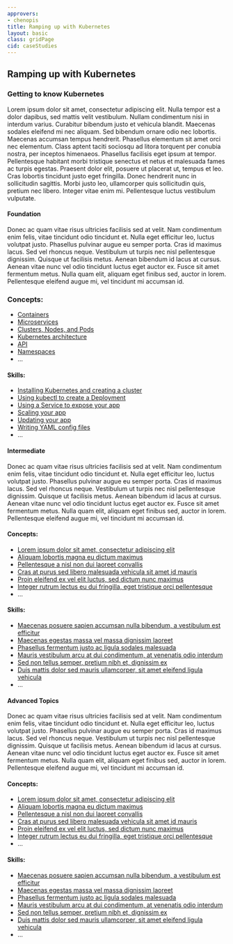 ```yaml
---
approvers:
- chenopis
title: Ramping up with Kubernetes
layout: basic
class: gridPage
cid: caseStudies
---
```


<section id="hero" class="light-text">
    <h1>Ramping up with Kubernetes</h1>
</section>

<section id="mainContent">
    <main>
        <div class="content">
            <h3>Getting to know Kubernetes</h3>
            <p>
                Lorem ipsum dolor sit amet, consectetur adipiscing elit. Nulla tempor est a dolor dapibus, sed mattis velit vestibulum. Nullam condimentum nisi in interdum varius. Curabitur bibendum justo et vehicula blandit. Maecenas sodales eleifend mi nec aliquam. Sed bibendum ornare odio nec lobortis. Maecenas accumsan tempus hendrerit. Phasellus elementum sit amet orci nec elementum. Class aptent taciti sociosqu ad litora torquent per conubia nostra, per inceptos himenaeos. Phasellus facilisis eget ipsum at tempor. Pellentesque habitant morbi tristique senectus et netus et malesuada fames ac turpis egestas. Praesent dolor elit, posuere ut placerat ut, tempus et leo. Cras lobortis tincidunt justo eget fringilla. Donec hendrerit nunc in sollicitudin sagittis. Morbi justo leo, ullamcorper quis sollicitudin quis, pretium nec libero. Integer vitae enim mi. Pellentesque luctus vestibulum vulputate.
            </p>
        </div>
    </main>
</section>

<section class="details">
    <main>
        <div class="content">
            <h4>Foundation</h4>
            <p>
                Donec ac quam vitae risus ultricies facilisis sed at velit. Nam condimentum enim felis, vitae tincidunt odio tincidunt et. Nulla eget efficitur leo, luctus volutpat justo. Phasellus pulvinar augue eu semper porta. Cras id maximus lacus. Sed vel rhoncus neque. Vestibulum ut turpis nec nisl pellentesque dignissim. Quisque ut facilisis metus. Aenean bibendum id lacus at cursus. Aenean vitae nunc vel odio tincidunt luctus eget auctor ex. Fusce sit amet fermentum metus. Nulla quam elit, aliquam eget finibus sed, auctor in lorem. Pellentesque eleifend augue mi, vel tincidunt mi accumsan id.
            </p>
        </div>
    </main>
</section>

<section class="bullets">
    <main>
        <div class="content">
            <div class="bullet">
                <h3>Concepts:</h3>
                <ul>
                    <li><a href="">Containers</a></li>
                    <li><a href="">Microservices</a></li>
                    <li><a href="">Clusters, Nodes, and Pods</a></li>
                    <li><a href="">Kubernetes architecture</a></li>
                    <li><a href="">API</a></li>
                    <li><a href="">Namespaces</a></li>
                    <li>...</li>
                </ul>
            </div>
            <div class="bullet">
                <h4>Skills:</h4>
                <ul>
                    <li><a href="">Installing Kubernetes and creating a cluster</a></li>
                    <li><a href="">Using kubectl to create a Deployment</a></li>
                    <li><a href="">Using a Service to expose your app</a></li>
                    <li><a href="">Scaling your app</a></li>
                    <li><a href="">Updating your app</a></li>
                    <li><a href="">Writing YAML config files</a></li>
                    <li>...</li>
                </ul>
            </div>
        </div>
    </main>
</section>

<section class="details">
    <main>
        <div class="content">
            <h4>Intermediate</h4>
            <p>
                Donec ac quam vitae risus ultricies facilisis sed at velit. Nam condimentum enim felis, vitae tincidunt odio tincidunt et. Nulla eget efficitur leo, luctus volutpat justo. Phasellus pulvinar augue eu semper porta. Cras id maximus lacus. Sed vel rhoncus neque. Vestibulum ut turpis nec nisl pellentesque dignissim. Quisque ut facilisis metus. Aenean bibendum id lacus at cursus. Aenean vitae nunc vel odio tincidunt luctus eget auctor ex. Fusce sit amet fermentum metus. Nulla quam elit, aliquam eget finibus sed, auctor in lorem. Pellentesque eleifend augue mi, vel tincidunt mi accumsan id.
            </p>
        </div>
    </main>
</section>

<section class="bullets">
    <main>
        <div class="content">
            <div class="bullet">
                <h4>Concepts:</h4>
                <ul>
                    <li><a href="">Lorem ipsum dolor sit amet, consectetur adipiscing elit</a></li>
                    <li><a href="">Aliquam lobortis magna eu dictum maximus</a></li>
                    <li><a href="">Pellentesque a nisl non dui laoreet convallis</a></li>
                    <li><a href="">Cras at purus sed libero malesuada vehicula sit amet id mauris</a></li>
                    <li><a href="">Proin eleifend ex vel elit luctus, sed dictum nunc maximus</a></li>
                    <li><a href="">Integer rutrum lectus eu dui fringilla, eget tristique orci pellentesque</a></li>
                    <li>...</li>
                </ul>
            </div>
            <div class="bullet">
                <h4>Skills:</h4>
                <ul>
                    <li><a href="">Maecenas posuere sapien accumsan nulla bibendum, a vestibulum est efficitur</a></li>
                    <li><a href="">Maecenas egestas massa vel massa dignissim laoreet</a></li>
                    <li><a href="">Phasellus fermentum justo ac ligula sodales malesuada</a></li>
                    <li><a href="">Mauris vestibulum arcu at dui condimentum, at venenatis odio interdum</a></li>
                    <li><a href="">Sed non tellus semper, pretium nibh et, dignissim ex</a></li>
                    <li><a href="">Duis mattis dolor sed mauris ullamcorper, sit amet eleifend ligula vehicula</a></li>
                    <li>...</li>
                </ul>
            </div>
        </div>
    </main>
</section>

<section class="details">
    <main>
        <div class="content">
            <h4>Advanced Topics</h4>
            <p>
                Donec ac quam vitae risus ultricies facilisis sed at velit. Nam condimentum enim felis, vitae tincidunt odio tincidunt et. Nulla eget efficitur leo, luctus volutpat justo. Phasellus pulvinar augue eu semper porta. Cras id maximus lacus. Sed vel rhoncus neque. Vestibulum ut turpis nec nisl pellentesque dignissim. Quisque ut facilisis metus. Aenean bibendum id lacus at cursus. Aenean vitae nunc vel odio tincidunt luctus eget auctor ex. Fusce sit amet fermentum metus. Nulla quam elit, aliquam eget finibus sed, auctor in lorem. Pellentesque eleifend augue mi, vel tincidunt mi accumsan id.
            </p>
        </div>
    </main>
</section>

<section class="bullets">
    <main>
        <div class="content">
            <div class="bullet">
                <h4>Concepts:</h4>
                <ul>
                    <li><a href="">Lorem ipsum dolor sit amet, consectetur adipiscing elit</a></li>
                    <li><a href="">Aliquam lobortis magna eu dictum maximus</a></li>
                    <li><a href="">Pellentesque a nisl non dui laoreet convallis</a></li>
                    <li><a href="">Cras at purus sed libero malesuada vehicula sit amet id mauris</a></li>
                    <li><a href="">Proin eleifend ex vel elit luctus, sed dictum nunc maximus</a></li>
                    <li><a href="">Integer rutrum lectus eu dui fringilla, eget tristique orci pellentesque</a></li>
                    <li>...</li>
                </ul>
            </div>
            <div class="bullet">
                <h4>Skills:</h4>
                <ul>
                    <li><a href="">Maecenas posuere sapien accumsan nulla bibendum, a vestibulum est efficitur</a></li>
                    <li><a href="">Maecenas egestas massa vel massa dignissim laoreet</a></li>
                    <li><a href="">Phasellus fermentum justo ac ligula sodales malesuada</a></li>
                    <li><a href="">Mauris vestibulum arcu at dui condimentum, at venenatis odio interdum</a></li>
                    <li><a href="">Sed non tellus semper, pretium nibh et, dignissim ex</a></li>
                    <li><a href="">Duis mattis dolor sed mauris ullamcorper, sit amet eleifend ligula vehicula</a></li>
                    <li>...</li>
                </ul>
            </div>
        </div>
    </main>
</section>
